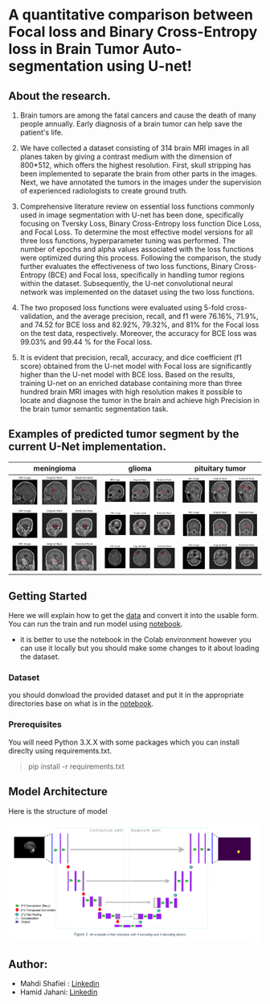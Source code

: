 # A quantitative comparison between Focal loss and Binary Cross-Entropy loss in Brain Tumor Auto-segmentation using U-net!

## About the research.
1. Brain tumors are among the fatal cancers and cause the death of many people annually. Early diagnosis of a brain tumor can help save the patient's life.

2. We have collected a dataset consisting of 314 brain MRI images in all planes taken by giving a contrast medium with the dimension of 800*512, which offers the highest resolution. First, skull stripping has been implemented to separate the brain from other parts in the images. Next, we have annotated the tumors in the images under the supervision of experienced radiologists to create ground truth. 

3. Comprehensive literature review on essential loss functions commonly used in image segmentation with U-net has been done, specifically focusing on Tversky Loss, Binary Cross-Entropy loss function Dice Loss, and Focal Loss. To determine the most effective model versions for all three loss functions, hyperparameter tuning was performed. The number of epochs and alpha values associated with the loss functions were optimized during this process. Following the comparison, the study further evaluates the effectiveness of two loss functions, Binary Cross-Entropy (BCE) and Focal loss, specifically in handling tumor regions within the dataset. Subsequently, the U-net convolutional neural network was implemented on the dataset using the two loss functions.

4. The two proposed loss functions were evaluated using 5-fold cross-validation, and the average precision, recall, and f1 were 76.16%, 71.9%, and 74.52 for BCE loss and 82.92%, 79.32%, and 81% for the Focal loss on the test data, respectively. Moreover, the accuracy for BCE loss was 99.03% and 99.44 % for the Focal loss.
5. It is evident that precision, recall, accuracy, and dice coefficient (f1 score) obtained from the U-net model with Focal loss are significantly higher than the U-net model with BCE loss. Based on the results, training U-net on an enriched database containing more than three hundred brain MRI images with high resolution makes it possible to locate and diagnose the tumor in the brain and achieve high Precision in the brain tumor semantic segmentation task.

## Examples of predicted tumor segment by the current U-Net implementation.
meningioma       	  | glioma		| 	pituitary tumor             
:-------------------------:|:-------------------------:|:------------------------:
![](samples/sample1.png)  |  ![](samples/sample2.png)		| ![](samples/sample3.png)
![](samples/sample4.png)  |  ![](samples/sample5.png)		| ![](samples/sample6.png) 
![](samples/sample7.png)  |  ![](samples/sample8.png)		| ![](samples/sample9.png) 

## Getting Started
Here we will explain how to get the [data](https://drive.google.com/drive/folders/13Odglap6pPoqptcc-JkKrAXRTf1RPdxQ?usp=sharing) and convert it into the usable form. You can run the train and run model using [notebook](https://github.com/mahdishafiei/Brain-Tomur-Semantic-segmentation/blob/main/Unet_training_and_coefficients.ipynb).
* it is better to use the notebook in the Colab environment however you can use it locally but you should make some changes to it about loading the dataset.
### Dataset
you should donwload the provided dataset and put it in the appropriate directories base on what is in the [notebook](https://github.com/mahdishafiei/Brain-Tomur-Semantic-segmentation/blob/main/Unet%20training%20and%20coefficients.ipynb).
### Prerequisites
You will need Python 3.X.X with some packages which you can install direclty using requirements.txt.
> pip install -r requirements.txt
## Model Architecture
Here is the structure of model

![model](images/Model.png)

## Author:
* Mahdi Shafiei : [Linkedin](https://www.linkedin.com/in/mahdi-shafiei-bb4a531b7/)
* Hamid Jahani: [Linkedin](https://www.linkedin.com/in/hamid-jahani/)